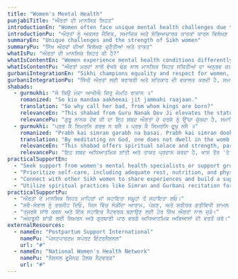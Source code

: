 ```yaml
---
title: "Women's Mental Health"
punjabiTitle: "ਔਰਤਾਂ ਦੀ ਮਾਨਸਿਕ ਸਿਹਤ"
introductionEn: "Women often face unique mental health challenges due to biological, social, and cultural factors."
introductionPu: "ਔਰਤਾਂ ਨੂੰ ਅਕਸਰ ਜੈਵਿਕ, ਸਮਾਜਿਕ ਅਤੇ ਸੱਭਿਆਚਾਰਕ ਕਾਰਕਾਂ ਕਾਰਨ ਵਿਲੱਖਣ ਮਾਨਸਿਕ ਸਿਹਤ ਚੁਣੌਤੀਆਂ ਦਾ ਸਾਹਮਣਾ ਕਰਨਾ ਪੈਂਦਾ ਹੈ।"
summaryEn: "Unique challenges and the strength of Sikh women"
summaryPu: "ਸਿੱਖ ਔਰਤਾਂ ਦੀਆਂ ਵਿਲੱਖਣ ਚੁਣੌਤੀਆਂ ਅਤੇ ਤਾਕਤ"
whatIsPu: "ਔਰਤਾਂ ਦੀ ਮਾਨਸਿਕ ਸਿਹਤ ਕੀ ਹੈ?"
whatIsContentEn: "Women experience mental health conditions differently than men, with higher rates of depression and anxiety, and unique challenges related to reproductive health, motherhood, and societal expectations. Cultural factors within the Sikh community can also play a role. Addressing these specific needs is crucial for promoting overall well-being."
whatIsContentPu: "ਔਰਤਾਂ ਮਰਦਾਂ ਨਾਲੋਂ ਵੱਖਰੇ ਢੰਗ ਨਾਲ ਮਾਨਸਿਕ ਸਿਹਤ ਸਥਿਤੀਆਂ ਦਾ ਅਨੁਭਵ ਕਰਦੀਆਂ ਹਨ, ਜਿਸ ਵਿੱਚ ਉਦਾਸੀ ਅਤੇ ਚਿੰਤਾ ਦੀਆਂ ਉੱਚ ਦਰਾਂ, ਅਤੇ ਪ੍ਰਜਨਨ ਸਿਹਤ, ਮਾਂ ਬਣਨ, ਅਤੇ ਸਮਾਜਿਕ ਉਮੀਦਾਂ ਨਾਲ ਸਬੰਧਤ ਵਿਲੱਖਣ ਚੁਣੌਤੀਆਂ ਸ਼ਾਮਲ ਹਨ। ਸਿੱਖ ਭਾਈਚਾਰੇ ਦੇ ਅੰਦਰ ਸੱਭਿਆਚਾਰਕ ਕਾਰਕ ਵੀ ਇੱਕ ਭੂਮਿਕਾ ਨਿਭਾ ਸਕਦੇ ਹਨ। ਸਮੁੱਚੀ ਭਲਾਈ ਨੂੰ ਉਤਸ਼ਾਹਿਤ ਕਰਨ ਲਈ ਇਹਨਾਂ ਖਾਸ ਲੋੜਾਂ ਨੂੰ ਪੂਰਾ ਕਰਨਾ ਮਹੱਤਵਪੂਰਨ ਹੈ।"
gurbaniIntegrationEn: "Sikhi champions equality and respect for women, emphasizing their spiritual strength and role in society. Gurbani provides solace and empowerment, reminding women of their inherent divine light and resilience. The teachings encourage women to find strength in their faith, connect with Sangat, and practice Naam Simran to overcome challenges and maintain mental well-being."
gurbaniIntegrationPu: "ਸਿੱਖੀ ਔਰਤਾਂ ਲਈ ਬਰਾਬਰੀ ਅਤੇ ਸਤਿਕਾਰ ਦੀ ਵਕਾਲਤ ਕਰਦੀ ਹੈ, ਸਮਾਜ ਵਿੱਚ ਉਨ੍ਹਾਂ ਦੀ ਅਧਿਆਤਮਿਕ ਤਾਕਤ ਅਤੇ ਭੂਮਿਕਾ 'ਤੇ ਜ਼ੋਰ ਦਿੰਦੀ ਹੈ। ਗੁਰਬਾਣੀ ਸ਼ਾਂਤੀ ਅਤੇ ਸ਼ਕਤੀ ਪ੍ਰਦਾਨ ਕਰਦੀ ਹੈ, ਔਰਤਾਂ ਨੂੰ ਉਨ੍ਹਾਂ ਦੇ ਅੰਦਰੂਨੀ ਬ੍ਰਹਮ ਪ੍ਰਕਾਸ਼ ਅਤੇ ਲਚਕਤਾ ਦੀ ਯਾਦ ਦਿਵਾਉਂਦੀ ਹੈ। ਸਿੱਖਿਆਵਾਂ ਔਰਤਾਂ ਨੂੰ ਆਪਣੇ ਵਿਸ਼ਵਾਸ ਵਿੱਚ ਤਾਕਤ ਲੱਭਣ, ਸੰਗਤ ਨਾਲ ਜੁੜਨ, ਅਤੇ ਚੁਣੌਤੀਆਂ ਨੂੰ ਪਾਰ ਕਰਨ ਅਤੇ ਮਾਨਸਿਕ ਤੰਦਰੁਸਤੀ ਬਣਾਈ ਰੱਖਣ ਲਈ ਨਾਮ ਸਿਮਰਨ ਦਾ ਅਭਿਆਸ ਕਰਨ ਲਈ ਉਤਸ਼ਾਹਿਤ ਕਰਦੀਆਂ ਹਨ।"
shabads:
  - gurmukhi: "ਸੋ ਕਿਉ ਮੰਦਾ ਆਖੀਐ ਜਿਤੁ ਜੰਮਹਿ ਰਾਜਾਨ ॥"
    romanized: "So kio mandaa aakheeai jit jammahi raajaan."
    translation: "So why call her bad, from whom kings are born?"
    relevanceEn: "This shabad from Guru Nanak Dev Ji elevates the status of women, challenging societal prejudices and empowering women to recognize their worth and strength."
    relevancePu: "ਗੁਰੂ ਨਾਨਕ ਦੇਵ ਜੀ ਦਾ ਇਹ ਸ਼ਬਦ ਔਰਤਾਂ ਦੇ ਦਰਜੇ ਨੂੰ ਉੱਚਾ ਚੁੱਕਦਾ ਹੈ, ਸਮਾਜਿਕ ਪੱਖਪਾਤ ਨੂੰ ਚੁਣੌਤੀ ਦਿੰਦਾ ਹੈ ਅਤੇ ਔਰਤਾਂ ਨੂੰ ਆਪਣੀ ਕੀਮਤ ਅਤੇ ਤਾਕਤ ਨੂੰ ਪਛਾਣਨ ਲਈ ਸ਼ਕਤੀ ਪ੍ਰਦਾਨ ਕਰਦਾ ਹੈ।"
  - gurmukhi: "ਪ੍ਰਭ ਕੈ ਸਿਮਰਨਿ ਗਰਭ ਨ ਬਸੈ ॥ ਪ੍ਰਭ ਕੈ ਸਿਮਰਨਿ ਦੂਖੁ ਨਸੈ ॥"
    romanized: "Prabh kai simran garabh na basai. Prabh kai simran dookh nasai."
    translation: "By meditating on God, one does not dwell in the womb again. By meditating on God, suffering departs."
    relevanceEn: "This shabad offers spiritual solace and strength, particularly relevant for women facing challenges related to reproductive health or emotional distress, emphasizing the healing power of divine remembrance."
    relevancePu: "ਇਹ ਸ਼ਬਦ ਅਧਿਆਤਮਿਕ ਸ਼ਾਂਤੀ ਅਤੇ ਤਾਕਤ ਪ੍ਰਦਾਨ ਕਰਦਾ ਹੈ, ਖਾਸ ਤੌਰ 'ਤੇ ਪ੍ਰਜਨਨ ਸਿਹਤ ਜਾਂ ਭਾਵਨਾਤਮਕ ਪ੍ਰੇਸ਼ਾਨੀ ਨਾਲ ਸਬੰਧਤ ਚੁਣੌਤੀਆਂ ਦਾ ਸਾਹਮਣਾ ਕਰ ਰਹੀਆਂ ਔਰਤਾਂ ਲਈ ਢੁਕਵਾਂ ਹੈ, ਜੋ ਬ੍ਰਹਮ ਯਾਦ ਦੀ ਇਲਾਜ ਸ਼ਕਤੀ 'ਤੇ ਜ਼ੋਰ ਦਿੰਦਾ ਹੈ।"
practicalSupportEn:
  - "Seek support from women's mental health specialists or support groups."
  - "Prioritize self-care, including adequate rest, nutrition, and physical activity."
  - "Connect with other Sikh women to share experiences and build a supportive network."
  - "Utilize spiritual practices like Simran and Gurbani recitation for inner peace."
practicalSupportPu:
  - "ਔਰਤਾਂ ਦੇ ਮਾਨਸਿਕ ਸਿਹਤ ਮਾਹਿਰਾਂ ਜਾਂ ਸਹਾਇਤਾ ਸਮੂਹਾਂ ਤੋਂ ਸਹਾਇਤਾ ਲਓ।"
  - "ਸਵੈ-ਸੰਭਾਲ ਨੂੰ ਤਰਜੀਹ ਦਿਓ, ਜਿਸ ਵਿੱਚ ਲੋੜੀਂਦਾ ਆਰਾਮ, ਪੋਸ਼ਣ, ਅਤੇ ਸਰੀਰਕ ਗਤੀਵਿਧੀ ਸ਼ਾਮਲ ਹੈ।"
  - "ਤਜ਼ਰਬੇ ਸਾਂਝੇ ਕਰਨ ਅਤੇ ਇੱਕ ਸਹਾਇਕ ਨੈਟਵਰਕ ਬਣਾਉਣ ਲਈ ਹੋਰ ਸਿੱਖ ਔਰਤਾਂ ਨਾਲ ਜੁੜੋ।"
  - "ਅੰਦਰੂਨੀ ਸ਼ਾਂਤੀ ਲਈ ਸਿਮਰਨ ਅਤੇ ਗੁਰਬਾਣੀ ਪਾਠ ਵਰਗੇ ਅਧਿਆਤਮਿਕ ਅਭਿਆਸਾਂ ਦੀ ਵਰਤੋਂ ਕਰੋ।"
externalResources:
  - nameEn: "Postpartum Support International"
    namePu: "ਪੋਸਟਪਾਰਟਮ ਸਪੋਰਟ ਇੰਟਰਨੈਸ਼ਨਲ"
    url: "#"
  - nameEn: "National Women's Health Network"
    namePu: "ਨੈਸ਼ਨਲ ਵੂਮੈਨਜ਼ ਹੈਲਥ ਨੈਟਵਰਕ"
    url: "#"
---
```

